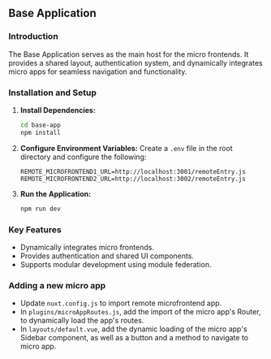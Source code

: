 ## Base Application

### Introduction
The Base Application serves as the main host for the micro frontends. It provides a shared layout, authentication system, and dynamically integrates micro apps for seamless navigation and functionality.

### Installation and Setup

1. **Install Dependencies:**
   ```bash
   cd base-app
   npm install
   ```

2. **Configure Environment Variables:**
   Create a `.env` file in the root directory and configure the following:
   ```env
   REMOTE_MICROFRONTEND1_URL=http://localhost:3001/remoteEntry.js
   REMOTE_MICROFRONTEND2_URL=http://localhost:3002/remoteEntry.js
   ```

3. **Run the Application:**
   ```bash
   npm run dev
   ```

### Key Features
- Dynamically integrates micro frontends.
- Provides authentication and shared UI components.
- Supports modular development using module federation.

### Adding a new micro app
- Update `nuxt.config.js` to import remote microfrontend app.
- In `plugins/microAppRoutes.js`, add the import of the micro app's Router, to dynamically load the app's routes.
- In `layouts/default.vue`, add the dynamic loading of the micro app's Sidebar component, as well as a button
   and a method to navigate to micro app.